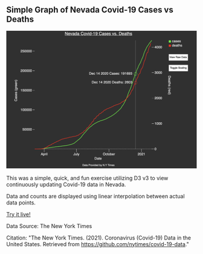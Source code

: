 ## Simple Graph of Nevada Covid-19 Cases vs Deaths

![](graphics/demov3.png)

This was a simple, quick, and fun exercise utilizing D3 v3 to view continuously updating Covid-19 data in Nevada.

Data and counts are displayed using linear interpolation between actual data points.

[Try it live!](https://raw.githack.com/thenick775/miscellaneous-scripts-bin/master/covid19_nevada_d3/nevada-covid-19.html)

Data Source: The New York Times

Citation:
"The New York Times. (2021). Coronavirus (Covid-19) Data in the United States. Retrieved from https://github.com/nytimes/covid-19-data."
